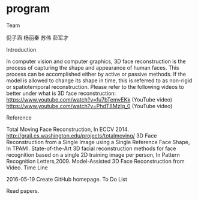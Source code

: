# program
Team

倪子涵 杨丽秦 苏伟 彭军才

Introduction

In computer vision and computer graphics, 3D face reconstruction is the process of capturing the shape and appearance of human faces. This process can be accomplished either by active or passive methods. If the model is allowed to change its shape in time, this is referred to as non-rigid or spatiotemporal reconstruction.
Please refer to the following videos to better under what is 3D face reconstruction:
https://www.youtube.com/watch?v=fu7bTemvEKk (YouTube video)
https://www.youtube.com/watch?v=PhdT8MzIg_0 (YouTube video)

Reference

Total Moving Face Reconstruction, In ECCV 2014. http://grail.cs.washington.edu/projects/totalmoving/
3D Face Reconstruction from a Single Image using a Single Reference Face Shape, In TPAMI.
State-of-the-Art 3D facial reconstruction methods for face recognition based on a single 2D training image per person, In Pattern Recognition Letters,2009.
Model-Assisted 3D Face Reconstruction from Video.
Time Line

2016-05-19 Create GitHub homepage.
To Do List

Read papers.
